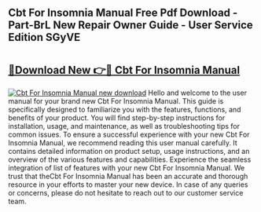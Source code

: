 ## Cbt For Insomnia Manual Free Pdf Download - Part-BrL New Repair Owner Guide - User Service Edition SGyVE

# <h2><a href="http://bc29117.oget.top/?id=Cbt+For+Insomnia+Manual">🔗Download New 👉🔴 Cbt For Insomnia Manual</a></h2>

[![Cbt For Insomnia Manual new download](https://i.imgur.com/5g1atiW.png)](http://bc29117.oget.top/?id=Cbt+For+Insomnia+Manual)
Hello and welcome to the user manual for your brand new Cbt For Insomnia Manual. This guide is specifically designed to familiarize you with the features, functions, and benefits of your product. You will find step-by-step instructions for installation, usage, and maintenance, as well as troubleshooting tips for common issues. To ensure a successful experience with your new Cbt For Insomnia Manual, we recommend reading this user manual carefully. It contains detailed information on product setup, usage instructions, and an overview of the various features and capabilities. Experience the seamless integration of list of features with your new Cbt For Insomnia Manual. We trust that theCbt For Insomnia Manual has been an accurate and thorough resource in your efforts to master your new device. In case of any queries or concerns, please do not hesitate to reach out to our customer service team.
